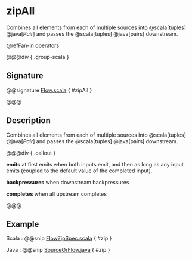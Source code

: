 # zipAll

Combines all elements from each of multiple sources into @scala[tuples] @java[*Pair*] and passes the @scala[tuples] @java[pairs] downstream.

@ref[Fan-in operators](../index.md#fan-in-operators)

@@@div { .group-scala }

## Signature

@@signature [Flow.scala](/akka-stream/src/main/scala/akka/stream/scaladsl/Flow.scala) { #zipAll }

@@@

## Description

Combines all elements from each of multiple sources into @scala[tuples] @java[*Pair*] and passes the @scala[tuples] @java[pairs] downstream.


@@@div { .callout }

**emits** at first emits when both inputs emit, and then as long as any input emits (coupled to the default value of the completed input).

**backpressures** when downstream backpressures

**completes** when all upstream completes

@@@

## Example
Scala
:   @@snip [FlowZipSpec.scala](/akka-stream-tests/src/test/scala/akka/stream/scaladsl/FlowZipSpec.scala) { #zip }

Java
:   @@snip [SourceOrFlow.java](/akka-docs/src/test/java/jdocs/stream/operators/SourceOrFlow.java) { #zip }